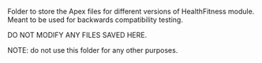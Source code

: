 Folder to store the Apex files for different versions of HealthFitness module. Meant to be used for
backwards compatibility testing.

DO NOT MODIFY ANY FILES SAVED HERE.

NOTE: do not use this folder for any other purposes.